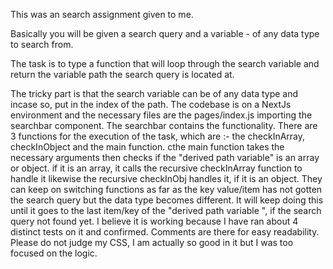 This was an search assignment given to me. 

Basically you will be given a search query and a variable - of any data type to search from. 

The task is to type a function that will loop through the search variable and return the variable path the search query is located at. 

The tricky part is that the search variable can be of any data type and incase so, put in the index of the path.
The codebase is on a NextJs environment and the necessary files are the pages/index.js importing the searchbar component. The searchbar contains the functionality. There are 3 functions for the execution of the task, which are :- the checkInArray, checkInObject and the main function. 
cthe main function takes the necessary arguments then checks if the "derived path variable" is an array or object. if it is an array, it calls the recursive checkInArray function to handle it likewise the recursive checkInObj handles it, if it is an object. They can keep on switching functions as far as the key value/item has not gotten the search query but the data type becomes different. It will keep doing this until it goes to the last item/key of the "derived path variable ", if the search query not found yet. 
I believe it is working because I have ran about 4 distinct tests on it and confirmed. Comments are there for easy readability.
Please do not judge my CSS, I am actually so good in it but I was too focused on the logic.
